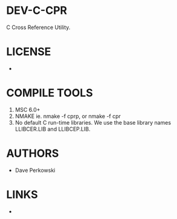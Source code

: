 # DEV-C-CPR
C Cross Reference Utility.

LICENSE
===============
* 

COMPILE TOOLS
===============
1) MSC 6.0+
2) NMAKE ie.  nmake -f cprp, or nmake -f cpr
3) No default C run-time libraries.  We use the base library names LLIBCER.LIB and LLIBCEP.LIB. 
 
AUTHORS
===============
* Dave Perkowski

LINKS
===============
* 
